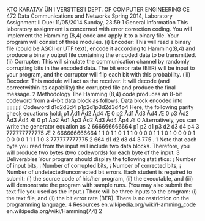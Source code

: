 KTO KARATAY ÜN˙I VERS˙ITES˙I
DEPT. OF COMPUTER ENGINEERING
CE 472 Data Communications and Networks
Spring 2014, Laboratory Assignment II
Due: 11/05/2014 Sunday, 23:59
1 General Information
This laboratory assignment is concerned with error correction coding. You will implement
the Hamming (8,4) code and apply it to a binary file.
Your program will consist of three modules.
(i) Encoder: This will read a binary file (could be ASCII or UTF text), encode it
according to Hamming(8,4) and produce a binary output file containing the
encoded data to be transmitted.
(ii) Corrupter: This will simulate the communication channel by randomly corrupting
bits in the encoded data. The bit error rate (BER) will be input to your
program, and the corruptor will flip each bit with this probability.
(iii) Decoder: This module will act as the receiver. It will decode (and correctwithin
its capability) the corrupted file and produce the final message.
2 Methodology
The Hamming (8,4) code produces an 8-bit codeword from a 4-bit data block as
follows.
Data block encoded into
¡¡¡¡¡¡¡¡¡!
Codeword
d1d2d3d4 p1p2d1p3d2d3d4p4
Here, the following parity check equations hold:
p1 Åd1 Åd2 Åd4 Æ 0
p2 Åd1 Åd3 Åd4 Æ 0
p3 Åd2 Åd3 Åd4 Æ 0
p1 Åp2 Åd1 Åp3 Åd2 Åd3 Åd4 Åp4 Æ 0
Alternatively, you can write the generator equation as
2
666666666664
p1
p2
d1
p3
d2
d3
d4
p4
3
777777777775
Æ
2
666666666664
1 1 0 1
1 0 1 1
1 0 0 0
0 1 1 1
0 1 0 0
0 0 1 0
0 0 0 1
1 1 1 0
3
777777777775
2
664
d1
d2
d3
d4
3
775
.
1
Note that each byte you read from the input will include two data blocks. Therefore,
you will produce two bytes (two codewords) for each byte of the input.
3 Deliverables
Your program should display the following statistics:
¡ Number of input bits,
¡ Number of corrupted bits,
¡ Number of corrected bits,
¡ Number of undetected/uncorrected bit errors.
Each student is required to submit:
(i) the source code of his/her program,
(ii) the executable, and
(iii) will demonstrate the program with sample runs. (You may also submit the text
file you used as the input.)
There will be three inputs to the program:
(i) the text file, and
(ii) the bit error rate (BER).
There is no restriction on the programming language.
4 Resources
en.wikipedia.org/wiki/Hamming_code
en.wikipedia.org/wiki/Hamming(7,4)
2
